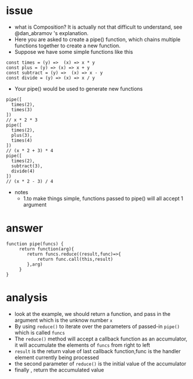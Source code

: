 # issue #
+ what is Composition? It is actually not that difficult to understand, see @dan_abramov 's explanation.
+ Here you are asked to create a pipe() function, which chains multiple functions together to create a new function.
+ Suppose we have some simple functions like this
```
const times = (y) =>  (x) => x * y
const plus = (y) => (x) => x + y
const subtract = (y) =>  (x) => x - y
const divide = (y) => (x) => x / y
```
+ Your pipe() would be used to generate new functions
```
pipe([
  times(2),
  times(3)
])  
// x * 2 * 3
pipe([
  times(2),
  plus(3),
  times(4)
]) 
// (x * 2 + 3) * 4
pipe([
  times(2),
  subtract(3),
  divide(4)
]) 
// (x * 2 - 3) / 4
```
+ notes
  + 1.to make things simple, functions passed to pipe() will all accept 1 argument

# answer #
```
function pipe(funcs) {
	 return function(arg){
		return funcs.reduce((result,func)=>{
			return func.call(this,result)
		},arg)
	 }
}
```
# analysis # 
+ look at the example, we should return a function, and pass in the argument which is the unknow number `x`
+ By using `reduce()` to iterate over the parameters of passed-in `pipe()` which is called `funcs`
+ The `reduce()` method will accept a callback function as an accumulator, it will accumulate the elements of `funcs` from right to left
+ `result` is the return value of last callback function,func is the handler element currently being processed
+ the second parameter of `reduce()` is the initial value of the accumulator
+ finally , return the accumulated value 
